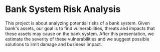 #  Bank System Risk Analysis

This project is about analyzing potential risks of a bank system. Given bank's assets, our goal is to find vulnerabilities, threats and impacts
that these assets may cause on the bank system. After this presentation, we estimate the severity of these vulnerabilities
 and we suggest possible solutions to limit damage and business impact.
